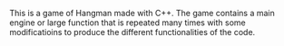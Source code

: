 This is a game of Hangman made with C++. The game contains a main engine or large function that is repeated many times with some modificatioins to produce the different functionalities of the code.
